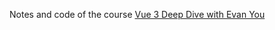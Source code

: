 Notes and code of the course [Vue 3 Deep Dive with Evan You](https://www.vuemastery.com/courses/vue3-deep-dive-with-evan-you/vue3-overview/)


